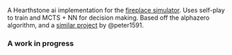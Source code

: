 A Hearthstone ai implementation for the [fireplace simulator](https://github.com/jleclanche/fireplace/).
Uses self-play to train and MCTS + NN for decision making.
Based off the alphazero algorithm, and a [similar project](https://github.com/peter1591/hearthstone-ai) by @peter1591.

### A work in progress



